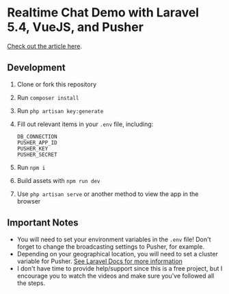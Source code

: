 # Realtime Chat Demo with Laravel 5.4, VueJS, and Pusher

[Check out the article here](https://jplhomer.org/2017/01/building-realtime-chat-app-laravel-5-4-vuejs/).

## Development

1. Clone or fork this repository
1. Run `composer install`
1. Run `php artisan key:generate`
1. Fill out relevant items in your `.env` file, including:

    ```
    DB_CONNECTION
    PUSHER_APP_ID
    PUSHER_KEY
    PUSHER_SECRET
    ```

1. Run `npm i`
1. Build assets with `npm run dev`
1. Use `php artisan serve` or another method to view the app in the browser

## Important Notes

- You will need to set your environment variables in the `.env` file! Don't forget to change the broadcasting settings to Pusher, for example.
- Depending on your geographical location, you will need to set a cluster variable for Pusher. [See Laravel Docs for more information](https://laravel.com/docs/5.4/broadcasting#driver-prerequisites)
- I don't have time to provide help/support since this is a free project, but I encourage you to watch the videos and make sure you've followed all the steps.
